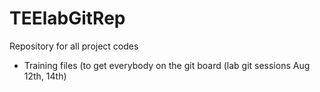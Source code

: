 # TEElabGitRep
Repository for all project codes 
+ Training files (to get everybody on the git board (lab git sessions Aug 12th, 14th)
